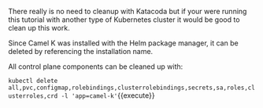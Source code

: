 There really is no need to cleanup with Katacoda but if your were running this tutorial with another type of Kubernetes cluster it would be good to clean up this work.

Since Camel K was installed with the Helm package manager, it can be deleted by referencing the installation name.

All control plane components can be cleaned up with:

`kubectl delete all,pvc,configmap,rolebindings,clusterrolebindings,secrets,sa,roles,clusterroles,crd -l 'app=camel-k'`{{execute}}

